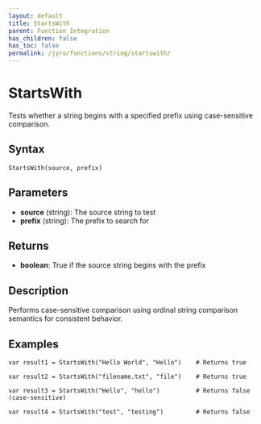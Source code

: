 ```yaml
---
layout: default
title: StartsWith
parent: Function Integration
has_children: false
has_toc: false
permalink: /jyro/functions/string/startswith/
---
```


# StartsWith

Tests whether a string begins with a specified prefix using case-sensitive comparison.

## Syntax

```jyro
StartsWith(source, prefix)
```

## Parameters

- **source** (string): The source string to test
- **prefix** (string): The prefix to search for

## Returns

- **boolean**: True if the source string begins with the prefix

## Description

Performs case-sensitive comparison using ordinal string comparison semantics for consistent behavior.

## Examples

```jyro
var result1 = StartsWith("Hello World", "Hello")    # Returns true
```

```jyro
var result2 = StartsWith("filename.txt", "file")    # Returns true
```

```jyro
var result3 = StartsWith("Hello", "hello")          # Returns false (case-sensitive)
```

```jyro
var result4 = StartsWith("test", "testing")         # Returns false
```